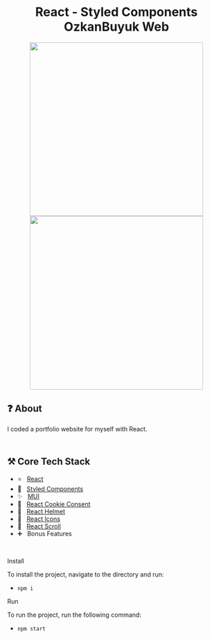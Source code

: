 <h1 align="center">
   React - Styled Components OzkanBuyuk Web
</h1>

<p align="center">
  <img src="https://github.com/ozkannbuyuk/react-sc-ozkanbuyuk-web/assets/111967202/0249c60c-3d67-4f4b-bb64-c9ed4b66be57" width="400" />
  <img src="https://github.com/ozkannbuyuk/react-sc-ozkanbuyuk-web/assets/111967202/aed32818-636c-4a60-9e55-dd899b5cdee5" width="400" />
</p>

<h2>
❓ About
</h2>

I coded a portfolio website for myself with React.

<h2>
<br />
⚒️ Core Tech Stack
</h2>

- ⭐️ &nbsp; [React](https://legacy.reactjs.org)
- 🎈 &nbsp; [Styled Components](https://styled-components.com)
- ✨ &nbsp; [MUI](https://mui.com)
- 🎉 &nbsp; [React Cookie Consent](https://www.npmjs.com/package/react-cookie-consent)
- 🎊 &nbsp; [React Helmet](https://www.npmjs.com/package/react-helmet)
- 🎃 &nbsp; [React Icons](https://react-icons.github.io/react-icons)
- 🎁 &nbsp; [React Scroll](https://www.npmjs.com/package/react-scroll)
- ➕ &nbsp; Bonus Features

<br />

Install

To install the project, navigate to the directory and run:

- `npm i`

Run

To run the project, run the following command:

- `npm start`
